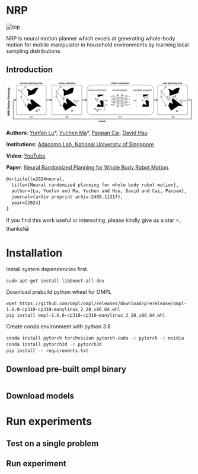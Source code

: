 # NRP

![top](./doc/wbmp.jpeg)

NRP is neural motion planner which excels at generating whole-body motion for mobile manipulator in household environments
by learning local sampling distributions.

## Introduction

![system_overview](./doc/system_overview.png)

**Authors**: [Yunfan Lu](https://lyfkyle.github.io/)\*, [Yuchen Ma](https://github.com/Ruilin-W)\*, [Panpan Cai](https://cindycia.github.io/), [David Hsu](https://www.comp.nus.edu.sg/~dyhsu/)

**Institutions**: [Adacomp Lab, National University of Singapore](https://adacomp.comp.nus.edu.sg/)

**Video**: [YouTube](https://www.youtube.com/watch?v=iwGLnul00bo)

**Paper**: [Neural Randomized Planning for Whole Body Robot Motion](https://arxiv.org/abs/2405.11317).

```
@article{lu2024neural,
  title={Neural randomized planning for whole body robot motion},
  author={Lu, Yunfan and Ma, Yuchen and Hsu, David and Cai, Panpan},
  journal={arXiv preprint arXiv:2405.11317},
  year={2024}
}
```

If you find this work useful or interesting, please kindly give us a star ⭐, thanks!😀

# Installation

Install system dependencies first.

```
sudo apt-get install libboost-all-dev
```

Download prebuild python wheel for OMPL

```
wget https://github.com/ompl/ompl/releases/download/prerelease/ompl-1.6.0-cp310-cp310-manylinux_2_28_x86_64.whl
pip install ompl-1.6.0-cp310-cp310-manylinux_2_28_x86_64.whl
```

Create conda environment with python 3.8

```bash
conda install pytorch torchvision pytorch-cuda -c pytorch -c nvidia
conda install pytorch3d -c pytorch3d
pip install -r requirements.txt
```

## Download pre-built ompl binary

```

```

## Download models

# Run experiments

## Test on a single problem

## Run experiment
